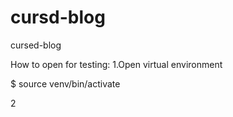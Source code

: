# cursd-blog
cursed-blog


How to open for testing:
1.Open virtual environment

$ source venv/bin/activate

2